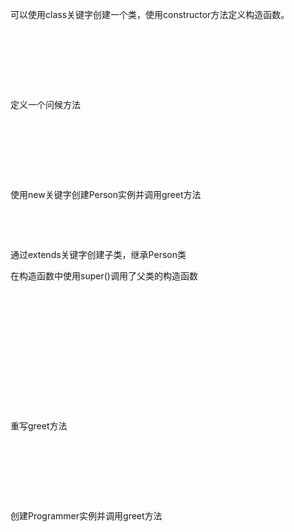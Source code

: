 

可以使用class关键字创建一个类，使用constructor方法定义构造函数。

<div style="min-height: 24px;"></div>

<div style="min-height: 24px;"></div>

<div style="min-height: 24px;"></div>

<div style="min-height: 24px;"></div>

定义一个问候方法

<div style="min-height: 24px;"></div>

<div style="min-height: 24px;"></div>

<div style="min-height: 24px;"></div>

<div style="min-height: 24px;"></div>

使用new关键字创建Person实例并调用greet方法

<div style="min-height: 24px;"></div>

<div style="min-height: 24px;"></div>

通过extends关键字创建子类，继承Person类

在构造函数中使用super()调用了父类的构造函数

<div style="min-height: 24px;"></div>

<div style="min-height: 24px;"></div>

<div style="min-height: 24px;"></div>

<div style="min-height: 24px;"></div>

<div style="min-height: 24px;"></div>

<div style="min-height: 24px;"></div>

<div style="min-height: 24px;"></div>

<div style="min-height: 24px;"></div>

重写greet方法

<div style="min-height: 24px;"></div>

<div style="min-height: 24px;"></div>

<div style="min-height: 24px;"></div>

<div style="min-height: 24px;"></div>

创建Programmer实例并调用greet方法

<div style="min-height: 24px;"></div>

<div style="min-height: 24px;"></div>

<div style="min-height: 24px;"></div>

